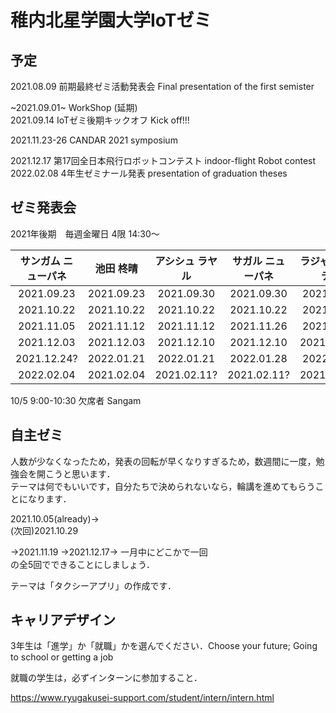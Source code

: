 # 稚内北星学園大学IoTゼミ

## 予定

2021.08.09 前期最終ゼミ活動発表会  Final presentation of the first semister

~2021.09.01~ WorkShop (延期)  
2021.09.14 IoTゼミ後期キックオフ  Kick off!!!  


2021.11.23-26 CANDAR 2021 symposium

2021.12.17 第17回全日本飛行ロボットコンテスト  indoor-flight Robot contest  
2022.02.08 4年生ゼミナール発表 presentation of graduation theses  

## ゼミ発表会
2021年後期　毎週金曜日 4限 14:30～

| サンガム ニューパネ | 池田 柊晴 |アシシュ ラヤル| サガル ニューパネ | ラジャン ブーテル |
|  :---:| :---: |  :---: |  :---: |  :---: |
| 2021.09.23| 2021.09.23|2021.09.30| 2021.09.30 | 2021.09.30 |
| 2021.10.22  | 2021.10.22  |2021.10.22 | 2021.10.22  | 2021.11.05  |
| 2021.11.05  | 2021.11.12  |2021.11.12 | 2021.11.26  | 2021.11.26  |
| 2021.12.03  | 2021.12.03  |2021.12.10 | 2021.12.10  | 2021.12.24?  |
| 2021.12.24?  | 2022.01.21  |2022.01.21 | 2022.01.28  | 2022.01.28 |
| 2022.02.04  | 2021.02.04  |2021.02.11? | 2021.02.11?  | 2021.02.11? |
  
10/5 9:00-10:30 欠席者 Sangam  

## 自主ゼミ

人数が少なくなったため，発表の回転が早くなりすぎるため，数週間に一度，勉強会を開こうと思います．  
テーマは何でもいいです，自分たちで決められないなら，輪講を進めてもらうことになります．  

2021.10.05(already)→   
(次回)2021.10.29

→2021.11.19
→2021.12.17→
一月中にどこかで一回  
の全5回でできることにしましょう．

テーマは「タクシーアプリ」の作成です．

## キャリアデザイン
3年生は「進学」か「就職」かを選んでください．Choose your future; Going to school or getting a job

就職の学生は，必ずインターンに参加すること．

https://www.ryugakusei-support.com/student/intern/intern.html
